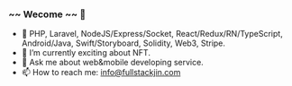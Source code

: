 ### ~~ Wecome ~~ 👋

- 🔭 PHP, Laravel, NodeJS/Express/Socket, React/Redux/RN/TypeScript, Android/Java, Swift/Storyboard, Solidity, Web3, Stripe.
- 🌱 I’m currently exciting about NFT.
- 💬 Ask me about web&mobile developing service.
- 📫 How to reach me: info@fullstackjin.com
